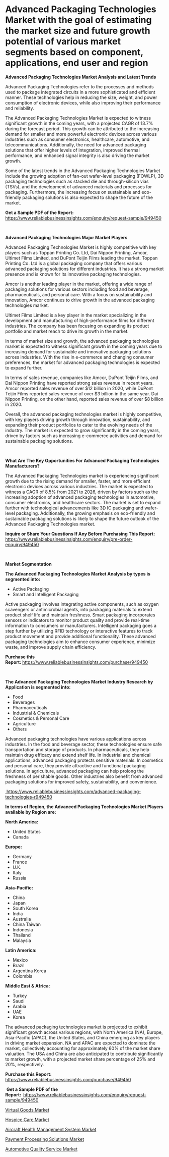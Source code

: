 <p><h1>Advanced Packaging Technologies Market with the goal of estimating the market size and future growth potential of various market segments based on component, applications, end user and region</h1></p><p><strong>Advanced Packaging Technologies Market Analysis and Latest Trends</strong></p>
<p><p>Advanced Packaging Technologies refer to the processes and methods used to package integrated circuits in a more sophisticated and efficient manner. These technologies help in reducing the size, weight, and power consumption of electronic devices, while also improving their performance and reliability.</p><p>The Advanced Packaging Technologies Market is expected to witness significant growth in the coming years, with a projected CAGR of 13.7% during the forecast period. This growth can be attributed to the increasing demand for smaller and more powerful electronic devices across various industries such as consumer electronics, healthcare, automotive, and telecommunications. Additionally, the need for advanced packaging solutions that offer higher levels of integration, improved thermal performance, and enhanced signal integrity is also driving the market growth.</p><p>Some of the latest trends in the Advanced Packaging Technologies Market include the growing adoption of fan-out wafer-level packaging (FOWLP), 3D packaging technologies such as stacked die and through-silicon vias (TSVs), and the development of advanced materials and processes for packaging. Furthermore, the increasing focus on sustainable and eco-friendly packaging solutions is also expected to shape the future of the market.</p></p>
<p><strong>Get a Sample PDF of the Report:&nbsp;</strong> <a href="https://www.reliablebusinessinsights.com/enquiry/request-sample/949450">https://www.reliablebusinessinsights.com/enquiry/request-sample/949450</a></p>
<p>&nbsp;</p>
<p><strong>Advanced Packaging Technologies Major Market Players</strong></p>
<p><p>Advanced Packaging Technologies Market is highly competitive with key players such as Toppan Printing Co. Ltd, Dai Nippon Printing, Amcor, Ultimet Films Limited, and DuPont Teijin Films leading the market. Toppan Printing Co. Ltd is a global packaging company that offers various advanced packaging solutions for different industries. It has a strong market presence and is known for its innovative packaging technologies.</p><p>Amcor is another leading player in the market, offering a wide range of packaging solutions for various sectors including food and beverage, pharmaceuticals, and personal care. With a focus on sustainability and innovation, Amcor continues to drive growth in the advanced packaging technologies market.</p><p>Ultimet Films Limited is a key player in the market specializing in the development and manufacturing of high-performance films for different industries. The company has been focusing on expanding its product portfolio and market reach to drive its growth in the market.</p><p>In terms of market size and growth, the advanced packaging technologies market is expected to witness significant growth in the coming years due to increasing demand for sustainable and innovative packaging solutions across industries. With the rise in e-commerce and changing consumer preferences, the market for advanced packaging technologies is expected to expand further.</p><p>In terms of sales revenue, companies like Amcor, DuPont Teijin Films, and Dai Nippon Printing have reported strong sales revenue in recent years. Amcor reported sales revenue of over $12 billion in 2020, while DuPont Teijin Films reported sales revenue of over $3 billion in the same year. Dai Nippon Printing, on the other hand, reported sales revenue of over $8 billion in 2020.</p><p>Overall, the advanced packaging technologies market is highly competitive, with key players driving growth through innovation, sustainability, and expanding their product portfolios to cater to the evolving needs of the industry. The market is expected to grow significantly in the coming years, driven by factors such as increasing e-commerce activities and demand for sustainable packaging solutions.</p></p>
<p>&nbsp;</p>
<p><strong>What Are The Key Opportunities For Advanced Packaging Technologies Manufacturers?</strong></p>
<p><p>The Advanced Packaging Technologies market is experiencing significant growth due to the rising demand for smaller, faster, and more efficient electronic devices across various industries. The market is expected to witness a CAGR of 8.5% from 2021 to 2026, driven by factors such as the increasing adoption of advanced packaging technologies in automotive, consumer electronics, and healthcare sectors. The market is set to expand further with technological advancements like 3D IC packaging and wafer-level packaging. Additionally, the growing emphasis on eco-friendly and sustainable packaging solutions is likely to shape the future outlook of the Advanced Packaging Technologies market.</p></p>
<p><strong>Inquire or Share Your Questions If Any Before Purchasing This Report:</strong> <a href="https://www.reliablebusinessinsights.com/enquiry/pre-order-enquiry/949450">https://www.reliablebusinessinsights.com/enquiry/pre-order-enquiry/949450</a></p>
<p>&nbsp;</p>
<p><strong>Market Segmentation</strong></p>
<p><strong>The Advanced Packaging Technologies Market Analysis by types is segmented into:</strong></p>
<p><ul><li>Active Packaging</li><li>Smart and Intelligent Packaging</li></ul></p>
<p><p>Active packaging involves integrating active components, such as oxygen scavengers or antimicrobial agents, into packaging materials to extend product shelf life and maintain freshness. Smart packaging incorporates sensors or indicators to monitor product quality and provide real-time information to consumers or manufacturers. Intelligent packaging goes a step further by utilizing RFID technology or interactive features to track product movement and provide additional functionality. These advanced packaging technologies aim to enhance consumer experience, minimize waste, and improve supply chain efficiency.</p></p>
<p><strong>Purchase this Report:&nbsp;</strong><a href="https://www.reliablebusinessinsights.com/purchase/949450">https://www.reliablebusinessinsights.com/purchase/949450</a></p>
<p>&nbsp;</p>
<p><strong>The Advanced Packaging Technologies Market Industry Research by Application is segmented into:</strong></p>
<p><ul><li>Food</li><li>Beverages</li><li>Pharmaceuticals</li><li>Industrial & Chemicals</li><li>Cosmetics & Personal Care</li><li>Agriculture</li><li>Others</li></ul></p>
<p><p>Advanced packaging technologies have various applications across industries. In the food and beverage sector, these technologies ensure safe transportation and storage of products. In pharmaceuticals, they help maintain drug efficacy and extend shelf life. In industrial and chemical applications, advanced packaging protects sensitive materials. In cosmetics and personal care, they provide attractive and functional packaging solutions. In agriculture, advanced packaging can help prolong the freshness of perishable goods. Other industries also benefit from advanced packaging solutions for improved safety, sustainability, and convenience.</p></p>
<p><a href="https://www.reliablebusinessinsights.com/advanced-packaging-technologies-r949450">&nbsp;https://www.reliablebusinessinsights.com/advanced-packaging-technologies-r949450</a></p>
<p><strong>In terms of Region, the Advanced Packaging Technologies Market Players available by Region are:</strong></p>
<p>
    <p> <strong> North America: </strong>
        <ul>
            <li>United States</li>
            <li>Canada</li>
        </ul>
        </p> 
    <p> <strong> Europe: </strong>
        <ul>
            <li>Germany</li>
            <li>France</li>
            <li>U.K.</li>
            <li>Italy</li>
            <li>Russia</li>
        </ul>
        </p> 
    <p> <strong> Asia-Pacific: </strong>
        <ul>
            <li>China</li>
            <li>Japan</li>
            <li>South Korea</li>
            <li>India</li>
            <li>Australia</li>
            <li>China Taiwan</li>
            <li>Indonesia</li>
            <li>Thailand</li>
            <li>Malaysia</li>
        </ul>
        </p> 
    <p> <strong> Latin America: </strong>
        <ul>
            <li>Mexico</li>
            <li>Brazil</li>
            <li>Argentina Korea</li>
            <li>Colombia</li>
        </ul>
        </p> 
    <p> <strong> Middle East & Africa: </strong>
        <ul>
            <li>Turkey</li>
            <li>Saudi</li>
            <li>Arabia</li>
            <li>UAE</li>
            <li>Korea</li>
        </ul>
    </p>
    </p>
<p><p>The advanced packaging technologies market is projected to exhibit significant growth across various regions, with North America (NA), Europe, Asia-Pacific (APAC), the United States, and China emerging as key players in driving market expansion. NA and APAC are expected to dominate the market, collectively accounting for approximately 60% of the market share valuation. The USA and China are also anticipated to contribute significantly to market growth, with a projected market share percentage of 25% and 20%, respectively.</p></p>
<p><strong>Purchase this Report: </strong><a href="https://www.reliablebusinessinsights.com/purchase/949450">https://www.reliablebusinessinsights.com/purchase/949450</a></p>
<p>&nbsp;<strong>Get a Sample PDF of the Report:&nbsp;&nbsp;</strong><a href="https://www.reliablebusinessinsights.com/enquiry/request-sample/949450">https://www.reliablebusinessinsights.com/enquiry/request-sample/949450</a></p>
<p><strong></strong></p>
<p><p><a href="https://github.com/hrhzhypq19/Market-Research-Report-List-1/blob/main/virtual-goods-market.md">Virtual Goods Market</a></p><p><a href="https://github.com/kishanagarner91/Market-Research-Report-List-1/blob/main/hospice-care-market.md">Hospice Care Market</a></p><p><a href="https://github.com/LarryPearsongXXfvf/Market-Research-Report-List-1/blob/main/aircraft-health-management-system-market.md">Aircraft Health Management System Market</a></p><p><a href="https://github.com/FredaSauer/Market-Research-Report-List-1/blob/main/payment-processing-solutions-market.md">Payment Processing Solutions Market</a></p><p><a href="https://github.com/brendafegmorris532/Market-Research-Report-List-2/blob/main/automotive-quality-service-market.md">Automotive Quality Service Market</a></p></p>